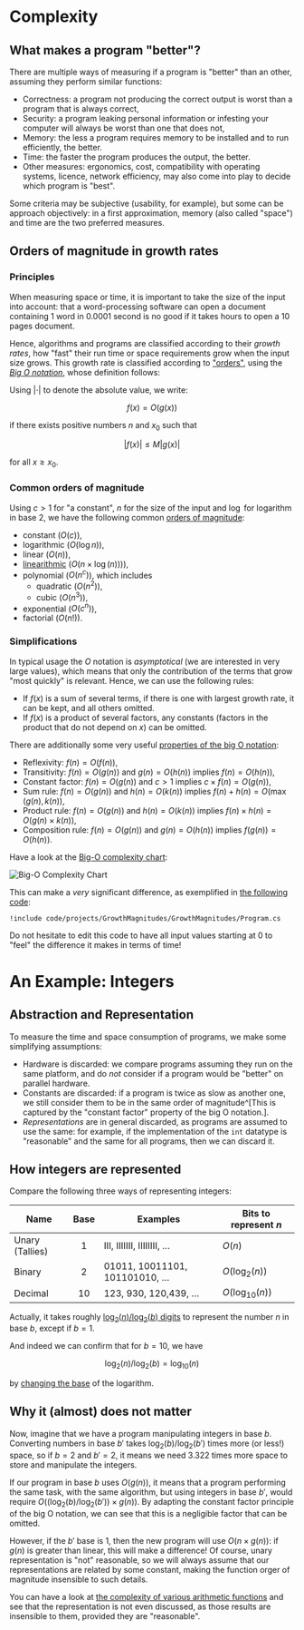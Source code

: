 # Complexity

## What makes a program "better"?

There are multiple ways of measuring if a program is "better" than an other, assuming they perform similar functions:

- Correctness: a program not producing the correct output is worst than a program that is always correct,
- Security: a program leaking personal information or infesting your computer will always be worst than one that does not,
- Memory: the less a program requires memory to be installed and to run efficiently, the better.
- Time: the faster the program produces the output, the better.
- Other measures: ergonomics, cost, compatibility with operating systems, licence, network efficiency, may also come into play to decide which program is "best".

Some criteria may be subjective (usability, for example), but some can be approach objectively: in a first approximation, memory (also called "space") and time are the two preferred measures.

## Orders of magnitude in growth rates

### Principles

When measuring space or time, it is important to take the size of the input into account: that a word-processing software can open a document containing 1 word in 0.0001 second is no good if it takes hours to open a 10 pages document.

Hence, algorithms and programs are classified according to their *growth rates*, how "fast" their run time or space requirements grow when the input size grows.
This growth rate is classified according to ["orders"](https://en.wikipedia.org/wiki/Big_O_notation#Orders_of_common_functions), using the [*Big O notation*](https://en.wikipedia.org/wiki/Big_O_notation), whose definition follows:

Using $|\cdot|$ to denote the absolute value, we write:

$$f(x) = O(g(x))$$

if there exists positive numbers $n$ and $x_0$ such that

$$|f(x)| \leqslant M |g(x)|$$

for all $x \geqslant x_0$.

### Common orders of magnitude

Using $c>1$ for "a constant", $n$ for the size of the input and $\log$ for logarithm in base $2$, we have the following common [orders of magnitude](https://en.wikipedia.org/wiki/Big_O_notation#Orders_of_common_functions):

- constant ($O(c)$),
- logarithmic ($O(\log n)$),
- linear ($O(n)$),
- [linearithmic](https://en.wikipedia.org/wiki/Time_complexity#Quasilinear_time) ($O(n \times \log(n)))$),
- polynomial ($O(n^c)$), which includes
    - quadratic ($O(n^2)$),
    - cubic ($O(n^3)$),
- exponential ($O(c^n)$),
- factorial ($O(n!)$).

### Simplifications

In typical usage the $O$ notation is *asymptotical* (we are interested in very large values), which means that only the contribution of the terms that grow "most quickly" is relevant. Hence, we can use the following rules:

- If $f(x)$ is a sum of several terms, if there is one with largest growth rate, it can be kept, and all others omitted.
- If $f(x)$ is a product of several factors, any constants (factors in the product that do not depend on $x$) can be omitted.

There are additionally some very useful [properties of the big O notation](https://www.geeksforgeeks.org/dsa/properties-of-asymptotic-notations/):

- Reflexivity: $f(n) = O(f(n))$,
- Transitivity: $f(n) = O(g(n))$ and $g(n) = O(h(n))$ implies $f(n) = O(h(n))$,
- Constant factor: $f(n) = O(g(n))$ and $c > 1$ implies $c\times f(n) = O(g(n))$,
- Sum rule: $f(n) = O(g(n))$ and $h(n) = O(k(n))$ implies $f(n) + h(n) = O(\max (g(n), k(n))$,
- Product rule: $f(n) = O(g(n))$ and $h(n) = O(k(n))$ implies $f(n) \times h(n) = O(g(n) \times k(n))$,
- Composition rule: $f(n) = O(g(n))$ and $g(n) = O(h(n))$ implies $f(g(n)) = O(h(n))$.

<!--
    Example 1:  f(n) = 3n2 + 2n + 1000Logn +  5000
    After ignoring lower order terms, we get the highest order term as 3n2
    After ignoring the constant 3, we get n2
    Therefore the Big O value of this expression is O(n2)

    Example 2 :  f(n) = 3n3 + 2n2 + 5n + 1
    Dominant Term: 3n3
    Order of Growth: Cubic (n3)
    Big O Notation: O(n3)
--> 

Have a look at the [Big-O complexity chart](https://www.bigocheatsheet.com/):

![Big-O Complexity Chart](https://www.bigocheatsheet.com/img/big-o-complexity-chart.png)


This can make a *very* significant difference, as exemplified in [the following code](./code/projects/GrowthMagnitudes.zip):

```{download="./code/projects/GrowthMagnitudes.zip"}
!include code/projects/GrowthMagnitudes/GrowthMagnitudes/Program.cs
```

Do not hesitate to edit this code to have all input values starting at 0 to "feel" the difference it makes in terms of time!


# An Example: Integers

## Abstraction and Representation

To measure the time and space consumption of programs, we make some simplifying assumptions:

- Hardware is discarded: we compare programs assuming they run on the same platform, and do *not* consider if a program would be "better" on parallel hardware. 
- Constants are discarded: if a program is twice as slow as another one, we still consider them to be in the same order of magnitude^[This is captured by the "constant factor" property of the big O notation.].
- *Representations* are in general discarded, as programs are assumed to use the same: for example, if the implementation of the `int` datatype is "reasonable" and the same for all programs, then we can discard it.

## How integers are represented

Compare the following three ways of representing integers:

Name | Base | Examples | Bits to represent $n$ | 
--- | :---: | ---------- | ----- | 
Unary (Tallies) | 1 | III, IIIIIII, IIIIIIII, … | $O(n)$ |
Binary | 2 | 01011, 10011101, 101101010, … | $O(\log_2(n))$ |
Decimal | 10 | 123, 930, 120,439, … | $O(\log_{10}(n))$ |

Actually, it takes roughly [$\log_2(n) / \log_2(b)$ digits](https://math.stackexchange.com/a/4490764) to represent the number $n$ in base $b$, except if $b = 1$.

And indeed we can confirm that for $b = 10$, we have

$$\log_2(n) / \log_2(b) = \log_{10}(n)$$

by [changing the base](https://en.wikipedia.org/wiki/List_of_logarithmic_identities#Changing_the_base) of the logarithm.

## Why it (almost) does not matter

Now, imagine that we have a program manipulating integers in base $b$.
Converting numbers in base $b'$ takes $\log_2(b) / \log_2(b')$ times more (or less!) space, so if $b = 2$ and $b' = 2$, it means we need $3.322$ times more space to store and manipulate the integers.

If our program in base $b$ uses $O(g(n))$, it means that a program performing the same task, with the same algorithm, but using integers in base $b'$, would require $O((\log_2(b) / \log_2(b')) \times g(n))$.
By adapting the constant factor principle of the big O notation, we can see that this is a negligible factor that can be omitted.

However, if the $b'$ base is 1, then the new program will use $O(n \times g(n))$: if $g(n)$ is greater than linear, this will make a difference!
Of course, unary representation is "not" reasonable, so we will always assume that our representations are related by some constant, making the function orger of magnitude insensible to such details.

You can have a look at [the complexity of various arithmetic functions](https://en.wikipedia.org/wiki/Computational_complexity_of_mathematical_operations#Arithmetic_functions) and see that the representation is not even discussed, as those results are insensible to them, provided they are "reasonable".

